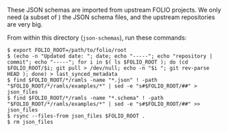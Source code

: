 These JSON schemas are imported from upstream FOLIO projects. We only need (a subset of ) the JSON schema files, and the upstream repositories are very big.

From within this directory (`json-schemas`), run these commands:

```
$ export FOLIO_ROOT=/path/to/folio/root
$ (echo -n "Updated date: "; date; echo "-----"; echo "repository | commit"; echo "-----"; for i in $( ls $FOLIO_ROOT ); do (cd $FOLIO_ROOT/$i; git pull > /dev/null; echo -n "$i "; git rev-parse HEAD ); done) > last_synced_metadata
$ find $FOLIO_ROOT/*/ramls -name "*.json" ! -path "$FOLIO_ROOT/*/ramls/examples/*" | sed -e "s#$FOLIO_ROOT/##" > json_files
$ find $FOLIO_ROOT/*/ramls -name "*.schema" ! -path "$FOLIO_ROOT/*/ramls/examples/*" | sed -e "s#$FOLIO_ROOT/##" >> json_files
$ rsync --files-from json_files $FOLIO_ROOT .
$ rm json_files
```
